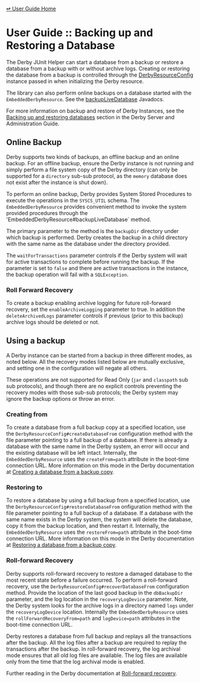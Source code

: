 <!--
Copyright 2016 Development Entropy (deventropy.org) Contributors

Licensed under the Apache License, Version 2.0 (the "License");
you may not use this file except in compliance with the License.
You may obtain a copy of the License at

    http://www.apache.org/licenses/LICENSE-2.0

Unless required by applicable law or agreed to in writing, software
distributed under the License is distributed on an "AS IS" BASIS,
WITHOUT WARRANTIES OR CONDITIONS OF ANY KIND, either express or implied.
See the License for the specific language governing permissions and
limitations under the License.
-->

[&#x21ab; User Guide Home](./index.html)
# User Guide :: Backing up and Restoring a Database

The Derby JUnit Helper can start a database from a backup or restore a database from a backup with or without archive
logs. Creating or restoring the database from a backup is controlled through the [DerbyResourceConfig](../apidocs/org/deventropy/junithelper/derby/DerbyResourceConfig.html)
instance passed in when initializing the Derby resource.

The library can also perform online backups on a database started with the `EmbeddedDerbyResource`. See the 
[backupLiveDatabase](../apidocs/org/deventropy/junithelper/derby/EmbeddedDerbyResource.html#backupLiveDatabase-java.io.File-boolean-boolean-boolean-) 
Javadocs.

For more information on backup and restore of Derby Instances, see the [Backing up and restoring databases](http://db.apache.org/derby/docs/10.12/adminguide/cadminhubbkup98797.html)
section in the Derby Server and Administration Guide.

## <a name="online-backup"></a>Online Backup

Derby supports two kinds of backups, an offline backup and an online backup. For an offline backup, ensure the Derby
instance is not running and simply perform a file system copy of the Derby directory (can only be supported for a 
`directory` sub-sub protocol, as the `memory` database does not exist after the instance is shut down).

To perform an online backup, Derby provides System Stored Procedures to execute the operations in the `SYSCS_UTIL`
schema. The `EmbeddedDerbyResource` provides convenient method to invoke the system provided procedures through the
'EmbeddedDerbyResource#backupLiveDatabase` method.

The primary parameter to the method is the `backupDir` directory under which backup is performed. Derby creates the
backup in a child directory with the same name as the database under the directory provided.

The `waitForTransactions` parameter controls if the Derby system will wait for active transactions to complete before
running the backup. If the parameter is set to `false` and there are active transactions in the instance, the backup
operation will fail with a `SQLException`. 

### Roll Forward Recovery

To create a backup enabling archive logging for future roll-forward recovery, set the `enableArchiveLogging` parameter
to true. In addition the `deleteArchivedLogs` parameter controls if previous (prior to this backup) archive logs should
be deleted or not. 

## <a name="using-backup"></a>Using a backup

A Derby instance can be started from a backup in three different modes, as noted below. All the recovery modes listed
below are mutually exclusive, and setting one in the configuration will negate all others.

These operations are not supported for Read Only (`jar` and `classpath` sub sub protocols), and though there are no
explicit controls preventing the recovery modes with those sub-sub protocols; the Derby system may ignore the backup
options or throw an error.

### <a name="create-from"></a>Creating from

To create a database from a full backup copy at a specified location, use the `DerbyResourceConfig#createDatabaseFrom`
configuration method with the file parameter pointing to a full backup of a database. If there is already a database
with the same name in the Derby system, an error will occur and the existing database will be left intact. Internally,
the `EmbeddedDerbyResource` uses the `createFrom=path` attribute in the boot-time connection URL. More information on
this mode in the Derby documentation at [Creating a database from a backup copy](http://db.apache.org/derby/docs/10.12/adminguide/tadmincrtdbbkup.html).

### <a name="restore-to"></a>Restoring to

To restore a database by using a full backup from a specified location, use the `DerbyResourceConfig#restoreDatabaseFrom`
onfiguration method with the file parameter pointing to a full backup of a database. If a database with the same name
exists in the Derby system, the system will delete the database, copy it from the backup location, and then restart it.
Internally, the `EmbeddedDerbyResource` uses the `restoreFrom=path` attribute in the boot-time connection URL. More information on
this mode in the Derby documentation at [Restoring a database from a backup copy](http://db.apache.org/derby/docs/10.12/adminguide/tadminhubbkup44.html).

### <a name="roll-forward"></a>Roll-forward Recovery

Derby supports roll-forward recovery to restore a damaged database to the most recent state before a failure occurred.
To perform a roll-forward recovery, use the `DerbyResourceConfig#recoverDatabaseFrom` configuration method. Provide the
location of the last good backup in the `dbBackupDir` parameter, and the log location in the `recoveryLogDevice`
parameter. Note, the Derby system looks for the archive logs in a directory named `logs` under the `recoveryLogDevice`
location. Internally the `EmbeddedDerbyResource` uses the `rollForwardRecoveryFrom=path` and `logDevice=path` attributes
in the boot-time connection URL.

Derby restores a database from full backup and replays all the transactions after the backup. All the log files after a
backup are required to replay the transactions after the backup. In roll-forward recovery, the log archival mode ensures
that all old log files are available. The log files are available only from the time that the log archival mode is
enabled.

Further reading in the Derby documentation at [Roll-forward recovery](http://db.apache.org/derby/docs/10.12/adminguide/cadminrollforward.html).
